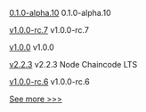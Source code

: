 
[0.1.0-alpha.10](https://github.com/hyperledger/firefly-sdk-nodejs/releases/tag/0.1.0-alpha.10) 0.1.0-alpha.10

[v1.0.0-rc.7](https://github.com/hyperledger/firefly/releases/tag/v1.0.0-rc.7) v1.0.0-rc.7

[v1.0.0](https://github.com/hyperledger/firefly-ui/releases/tag/v1.0.0) v1.0.0

[v2.2.3](https://github.com/hyperledger/fabric-chaincode-node/releases/tag/v2.2.3) v2.2.3 Node Chaincode LTS

[v1.0.0-rc.6](https://github.com/hyperledger/firefly/releases/tag/v1.0.0-rc.6) v1.0.0-rc.6


[See more >>>](https://start-here.hyperledger.org/releases)
